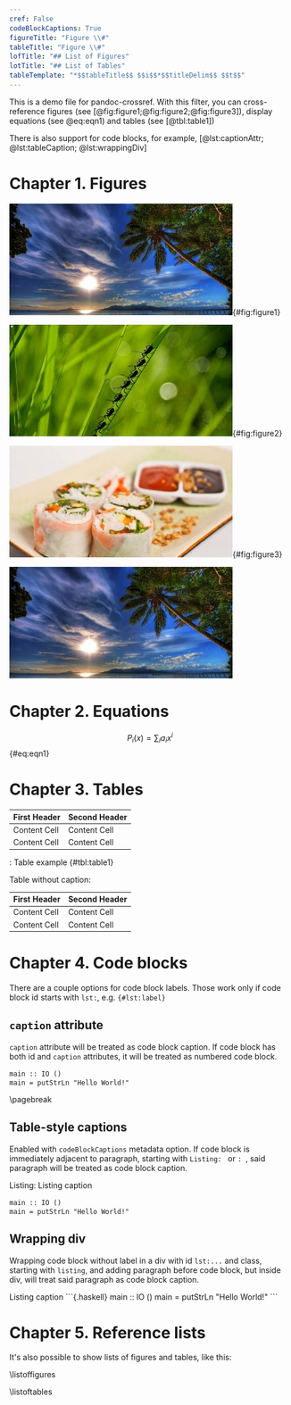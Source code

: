 ```yaml
---
cref: False
codeBlockCaptions: True
figureTitle: "Figure \\#"
tableTitle: "Figure \\#"
lofTitle: "## List of Figures"
lotTitle: "## List of Tables"
tableTemplate: "*$$tableTitle$$ $$i$$*$$titleDelim$$ $$t$$"
---
```


This is a demo file for pandoc-crossref. With this filter, you can cross-reference figures (see [@fig:figure1;@fig:figure2;@fig:figure3]), display equations (see @eq:eqn1) and tables (see [@tbl:table1])

There is also support for code blocks, for example, [@lst:captionAttr; @lst:tableCaption; @lst:wrappingDiv]

# Chapter 1. Figures

![First figure](img1.jpg){#fig:figure1}

![Second figure](img2.jpg){#fig:figure2}

![Third figure](img3.jpg){#fig:figure3}

![Unlabelled image](img1.jpg)

# Chapter 2. Equations

$$ P_i(x) = \sum_i a_i x^i $$ {#eq:eqn1}

# Chapter 3. Tables

| First Header | Second Header |
|:-------------|:--------------|
| Content Cell | Content Cell  |
| Content Cell | Content Cell  |

: Table example {#tbl:table1}

Table without caption:

| First Header | Second Header |
|:-------------|:--------------|
| Content Cell | Content Cell  |
| Content Cell | Content Cell  |

# Chapter 4. Code blocks

There are a couple options for code block labels. Those work only if code block id starts with `lst:`, e.g. `{#lst:label}`

## `caption` attribute

`caption` attribute will be treated as code block caption. If code block has both id and `caption` attributes, it will be treated as numbered code block.

```{#lst:captionAttr .haskell caption="Listing caption"}
main :: IO ()
main = putStrLn "Hello World!"
```

\pagebreak

## Table-style captions

Enabled with `codeBlockCaptions` metadata option. If code block is immediately
adjacent to paragraph, starting with `Listing: ` or `: `, said paragraph will be
treated as code block caption.

Listing: Listing caption

```{#lst:tableCaption .haskell}
main :: IO ()
main = putStrLn "Hello World!"
```

## Wrapping div

Wrapping code block without label in a div with id `lst:...` and class, starting with `listing`, and adding paragraph before code block, but inside div, will treat said paragraph as code block caption.

<div id="lst:wrappingDiv" class="listing">
Listing caption
```{.haskell}
main :: IO ()
main = putStrLn "Hello World!"
```
</div>

# Chapter 5. Reference lists

It's also possible to show lists of figures and tables, like this:

\listoffigures

\listoftables
